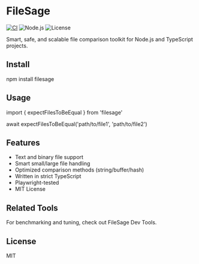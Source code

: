 # FileSage

[![CI](https://github.com/evagoras/filesage/actions/workflows/ci.yml/badge.svg)](https://github.com/evagoras/filesage/actions/workflows/ci.yml)
![Node.js](https://img.shields.io/badge/node-%3E%3D18.0.0-green)
![License](https://img.shields.io/badge/license-MIT-blue)

Smart, safe, and scalable file comparison toolkit for Node.js and TypeScript projects.

## Install

npm install filesage

## Usage

import { expectFilesToBeEqual } from 'filesage'

await expectFilesToBeEqual('path/to/file1', 'path/to/file2')

## Features

- Text and binary file support
- Smart small/large file handling
- Optimized comparison methods (string/buffer/hash)
- Written in strict TypeScript
- Playwright-tested
- MIT License

## Related Tools

For benchmarking and tuning, check out FileSage Dev Tools.

## License

MIT

